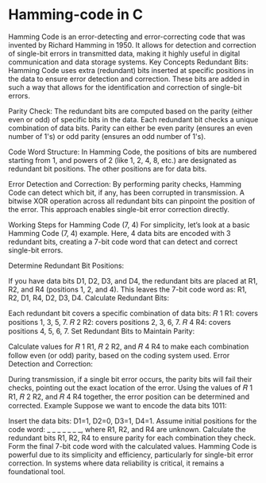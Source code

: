 # Hamming-code in C
Hamming Code is an error-detecting and error-correcting code that was invented by Richard Hamming in 1950. It allows for detection and correction of single-bit errors in transmitted data, making it highly useful in digital communication and data storage systems.
Key Concepts
Redundant Bits: Hamming Code uses extra (redundant) bits inserted at specific positions in the data to ensure error detection and correction. These bits are added in such a way that allows for the identification and correction of single-bit errors.

Parity Check: The redundant bits are computed based on the parity (either even or odd) of specific bits in the data. Each redundant bit checks a unique combination of data bits. Parity can either be even parity (ensures an even number of 1's) or odd parity (ensures an odd number of 1's).

Code Word Structure: In Hamming Code, the positions of bits are numbered starting from 1, and powers of 2 (like 1, 2, 4, 8, etc.) are designated as redundant bit positions. The other positions are for data bits.

Error Detection and Correction: By performing parity checks, Hamming Code can detect which bit, if any, has been corrupted in transmission. A bitwise XOR operation across all redundant bits can pinpoint the position of the error. This approach enables single-bit error correction directly.

Working Steps for Hamming Code (7, 4)
For simplicity, let’s look at a basic Hamming Code (7, 4) example. Here, 4 data bits are encoded with 3 redundant bits, creating a 7-bit code word that can detect and correct single-bit errors.

Determine Redundant Bit Positions:

If you have data bits D1, D2, D3, and D4, the redundant bits are placed at R1, R2, and R4 (positions 1, 2, and 4).
This leaves the 7-bit code word as: R1, R2, D1, R4, D2, D3, D4.
Calculate Redundant Bits:

Each redundant bit covers a specific combination of data bits:
𝑅
1
R1: covers positions 1, 3, 5, 7.
𝑅
2
R2: covers positions 2, 3, 6, 7.
𝑅
4
R4: covers positions 4, 5, 6, 7.
Set Redundant Bits to Maintain Parity:

Calculate values for 
𝑅
1
R1, 
𝑅
2
R2, and 
𝑅
4
R4 to make each combination follow even (or odd) parity, based on the coding system used.
Error Detection and Correction:

During transmission, if a single bit error occurs, the parity bits will fail their checks, pointing out the exact location of the error.
Using the values of 
𝑅
1
R1, 
𝑅
2
R2, and 
𝑅
4
R4 together, the error position can be determined and corrected.
Example
Suppose we want to encode the data bits 1011:

Insert the data bits: D1=1, D2=0, D3=1, D4=1.
Assume initial positions for the code word: _ _ _ _ _ _ _, where R1, R2, and R4 are unknown.
Calculate the redundant bits R1, R2, R4 to ensure parity for each combination they check.
Form the final 7-bit code word with the calculated values.
Hamming Code is powerful due to its simplicity and efficiency, particularly for single-bit error correction. In systems where data reliability is critical, it remains a foundational tool.
